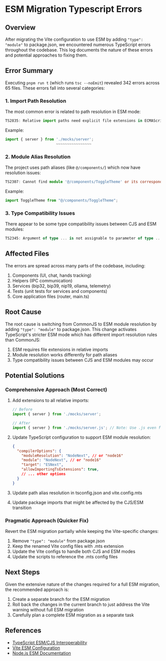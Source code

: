 # ESM Migration Typescript Errors

## Overview

After migrating the Vite configuration to use ESM by adding `"type": "module"` to package.json, we encountered numerous TypeScript errors throughout the codebase. This log documents the nature of these errors and potential approaches to fixing them.

## Error Summary

Executing `pnpm run t` (which runs `tsc --noEmit`) revealed 342 errors across 65 files. These errors fall into several categories:

### 1. Import Path Resolution

The most common error is related to path resolution in ESM mode:

```typescript
TS2835: Relative import paths need explicit file extensions in ECMAScript imports when '--moduleResolution' is 'node16' or 'nodenext'.
```

Example:
```typescript
import { server } from './mocks/server';
                       ~~~~~~~~~~~~~~~~
```

### 2. Module Alias Resolution

The project uses path aliases (like `@/components/`) which now have resolution issues:

```typescript
TS2307: Cannot find module '@/components/ToggleTheme' or its corresponding type declarations.
```

Example:
```typescript
import ToggleTheme from "@/components/ToggleTheme";
```

### 3. Type Compatibility Issues

There appear to be some type compatibility issues between CJS and ESM modules:

```typescript
TS2345: Argument of type ... is not assignable to parameter of type ...
```

## Affected Files

The errors are spread across many parts of the codebase, including:

1. Components (UI, chat, hands tracking)
2. Helpers (IPC communication)
3. Services (bip32, bip39, nip19, ollama, telemetry)
4. Tests (unit tests for services and components)
5. Core application files (router, main.ts)

## Root Cause

The root cause is switching from CommonJS to ESM module resolution by adding `"type": "module"` to package.json. This change activates TypeScript's stricter ESM mode which has different import resolution rules than CommonJS:

1. ESM requires file extensions in relative imports
2. Module resolution works differently for path aliases
3. Type compatibility issues between CJS and ESM modules may occur

## Potential Solutions

### Comprehensive Approach (Most Correct)

1. Add extensions to all relative imports:
   ```typescript
   // Before
   import { server } from './mocks/server';
   
   // After
   import { server } from './mocks/server.js'; // Note: Use .js even for .ts files
   ```

2. Update TypeScript configuration to support ESM module resolution:
   ```json
   {
     "compilerOptions": {
       "moduleResolution": "NodeNext", // or "node16"
       "module": "NodeNext", // or "node16"
       "target": "ESNext",
       "allowImportingTsExtensions": true,
       // ... other options
     }
   }
   ```

3. Update path alias resolution in tsconfig.json and vite.config.mts

4. Update package imports that might be affected by the CJS/ESM transition

### Pragmatic Approach (Quicker Fix)

Revert the ESM migration partially while keeping the Vite-specific changes:

1. Remove `"type": "module"` from package.json
2. Keep the renamed Vite config files with .mts extension
3. Update the Vite configs to handle both CJS and ESM modes
4. Update the scripts to reference the .mts config files 

## Next Steps

Given the extensive nature of the changes required for a full ESM migration, the recommended approach is:

1. Create a separate branch for the ESM migration
2. Roll back the changes in the current branch to just address the Vite warning without full ESM migration
3. Carefully plan a complete ESM migration as a separate task

## References

- [TypeScript ESM/CJS Interoperability](https://www.typescriptlang.org/docs/handbook/esm-node.html)
- [Vite ESM Configuration](https://vitejs.dev/guide/troubleshooting.html#vite-cjs-node-api-deprecated)
- [Node.js ESM Documentation](https://nodejs.org/api/esm.html)